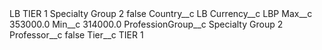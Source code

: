<?xml version="1.0" encoding="UTF-8"?>
<CustomMetadata xmlns="http://soap.sforce.com/2006/04/metadata" xmlns:xsi="http://www.w3.org/2001/XMLSchema-instance" xmlns:xsd="http://www.w3.org/2001/XMLSchema">
    <label>LB TIER 1 Specialty Group 2</label>
    <protected>false</protected>
    <values>
        <field>Country__c</field>
        <value xsi:type="xsd:string">LB</value>
    </values>
    <values>
        <field>Currency__c</field>
        <value xsi:type="xsd:string">LBP</value>
    </values>
    <values>
        <field>Max__c</field>
        <value xsi:type="xsd:double">353000.0</value>
    </values>
    <values>
        <field>Min__c</field>
        <value xsi:type="xsd:double">314000.0</value>
    </values>
    <values>
        <field>ProfessionGroup__c</field>
        <value xsi:type="xsd:string">Specialty Group 2</value>
    </values>
    <values>
        <field>Professor__c</field>
        <value xsi:type="xsd:boolean">false</value>
    </values>
    <values>
        <field>Tier__c</field>
        <value xsi:type="xsd:string">TIER 1</value>
    </values>
</CustomMetadata>
